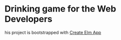 # Drinking game for the Web Developers

his project is bootstrapped with [Create Elm App](https://github.com/halfzebra/create-elm-app)
